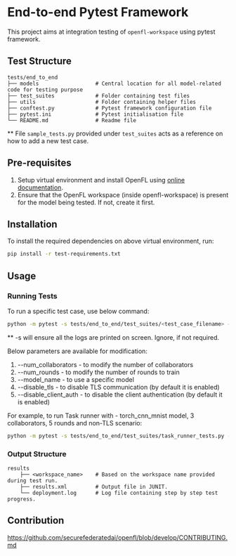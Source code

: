 # End-to-end Pytest Framework

This project aims at integration testing of ```openfl-workspace``` using pytest framework.

## Test Structure

```
tests/end_to_end
├── models                  # Central location for all model-related code for testing purpose
├── test_suites             # Folder containing test files
├── utils                   # Folder containing helper files
├── conftest.py             # Pytest framework configuration file
├── pytest.ini              # Pytest initialisation file
└── README.md               # Readme file
```

** File `sample_tests.py` provided under `test_suites` acts as a reference on how to add a new test case.

## Pre-requisites

1. Setup virtual environment and install OpenFL using [online documentation](https://openfl.readthedocs.io/en/latest/get_started/installation.html).
2. Ensure that the OpenFL workspace (inside openfl-workspace) is present for the model being tested. If not, create it first.

## Installation

To install the required dependencies on above virtual environment, run:

```sh
pip install -r test-requirements.txt
```

## Usage

### Running Tests

To run a specific test case, use below command:

```sh
python -m pytest -s tests/end_to_end/test_suites/<test_case_filename> -k <test_case_name>
```

** -s will ensure all the logs are printed on screen. Ignore, if not required.

Below parameters are available for modification:

1. --num_collaborators <int>   - to modify the number of collaborators
2. --num_rounds <int>          - to modify the number of rounds to train
3. --model_name <str>          - to use a specific model
4. --disable_tls               - to disable TLS communication (by default it is enabled)
5. --disable_client_auth       - to disable the client authentication (by default it is enabled)

For example, to run Task runner with - torch_cnn_mnist model, 3 collaborators, 5 rounds and non-TLS scenario:

```sh
python -m pytest -s tests/end_to_end/test_suites/task_runner_tests.py --num_rounds 5 --num_collaborators 3 --model_name torch_cnn_mnist --disable_tls
```

### Output Structure

```
results
    ├── <workspace_name>    # Based on the workspace name provided during test run.
    ├── results.xml         # Output file in JUNIT.
    └── deployment.log      # Log file containing step by step test progress.
```

## Contribution

https://github.com/securefederatedai/openfl/blob/develop/CONTRIBUTING.md
